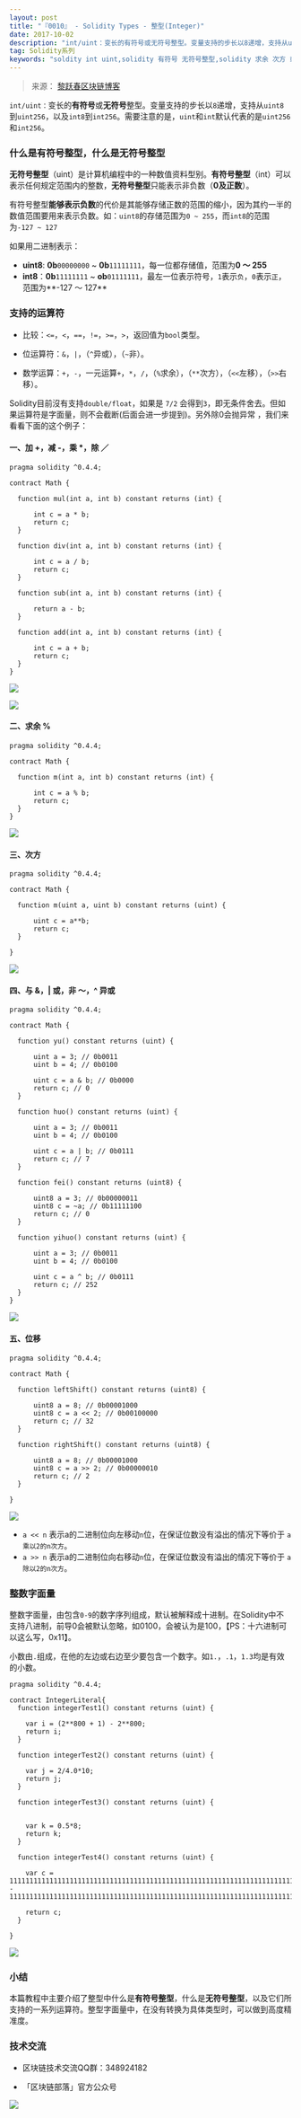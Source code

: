 ```yaml
---
layout: post
title: "『0010』 - Solidity Types - 整型(Integer)"
date: 2017-10-02
description: "int/uint：变长的有符号或无符号整型。变量支持的步长以8递增，支持从uint8到uint256，以及int8到int256。需要注意的是，uint和int默认代表的是uint256和int256。"
tag: Solidity系列
keywords: "soldity int uint,solidity 有符号 无符号整型,solidity 求余 次方 或 与 非 ，soldiity 整数字面量"
---
```


>来源： [黎跃春区块链博客](http://liyuechun.org)

`int/uint：`变长的**有符号**或**无符号**整型。变量支持的步长以`8`递增，支持从`uint8`到`uint256`，以及`int8`到`int256`。需要注意的是，`uint`和`int`默认代表的是`uint256`和`int256`。

### 什么是有符号整型，什么是无符号整型

**无符号整型**（uint）是计算机编程中的一种数值资料型别。**有符号整型**（int）可以表示任何规定范围内的整数，**无符号整型**只能表示非负数（**0及正数**）。

有符号整型**能够表示负数**的代价是其能够存储正数的范围的缩小，因为其约一半的数值范围要用来表示负数。如：`uint8`的存储范围为`0 ~ 255`，而`int8`的范围为`-127 ~ 127`

如果用二进制表示：

- **uint8**: **0b**`00000000` ~ **0b**`11111111`，每一位都存储值，范围为**0 ～ 255**
- **int8**：**0b**`11111111` ~ **ob**`01111111`，最左一位表示符号，`1`表示`负`，`0`表示`正`，范围为**-127 ～ 127**



### 支持的运算符

- 比较：`<=`，`<`，`==`，`!=`，`>=`，`>`，返回值为`bool`类型。

- 位运算符：`&`，`|`，（`^`异或），（`~`非）。

- 数学运算：`+`，`-`，一元运算`+`，`*`，`/`，（`%`求余），（`**`次方），（`<<`左移），（`>>`右移）。


Solidity目前沒有支持`double/float`，如果是 `7/2` 会得到`3`，即无条件舍去。但如果运算符是字面量，则不会截断(后面会进一步提到)。另外除0会抛异常 ，我们来看看下面的这个例子：


#### 一、加 +，减 -，乘 *，除 ／


```
pragma solidity ^0.4.4;

contract Math {

  function mul(int a, int b) constant returns (int) {

      int c = a * b;
      return c;
  }

  function div(int a, int b) constant returns (int) {

      int c = a / b;
      return c;
  }

  function sub(int a, int b) constant returns (int) {
      
      return a - b;
  }

  function add(int a, int b) constant returns (int) {

      int c = a + b;
      return c;
  }
}
```

![](http://om1c35wrq.bkt.clouddn.com/WX20171001-174243@2x.png)

![](http://om1c35wrq.bkt.clouddn.com/WX20171001-185835@2x.png)


#### 二、求余 % 

```
pragma solidity ^0.4.4;

contract Math {

  function m(int a, int b) constant returns (int) {

      int c = a % b;
      return c;
  }
}
```

![](http://om1c35wrq.bkt.clouddn.com/WX20171001-192641@2x.png)


#### 三、次方

```
pragma solidity ^0.4.4;

contract Math {

  function m(uint a, uint b) constant returns (uint) {

      uint c = a**b;
      return c;
  }

}
```

![](http://om1c35wrq.bkt.clouddn.com/WX20171001-192953@2x.png)

#### 四、与 &，| 或，非 ～，^ 异或

```
pragma solidity ^0.4.4;

contract Math {

  function yu() constant returns (uint) {

      uint a = 3; // 0b0011
      uint b = 4; // 0b0100
    
      uint c = a & b; // 0b0000
      return c; // 0
  }

  function huo() constant returns (uint) {

      uint a = 3; // 0b0011
      uint b = 4; // 0b0100
    
      uint c = a | b; // 0b0111
      return c; // 7
  }

  function fei() constant returns (uint8) {

      uint8 a = 3; // 0b00000011
      uint8 c = ~a; // 0b11111100
      return c; // 0
  }
  
  function yihuo() constant returns (uint) {

      uint a = 3; // 0b0011
      uint b = 4; // 0b0100
    
      uint c = a ^ b; // 0b0111
      return c; // 252
  }
}
```

![](http://om1c35wrq.bkt.clouddn.com/WX20171001-194233@2x.png)

#### 五、位移

```
pragma solidity ^0.4.4;

contract Math {

  function leftShift() constant returns (uint8) {

      uint8 a = 8; // 0b00001000
      uint8 c = a << 2; // 0b00100000
      return c; // 32
  }

  function rightShift() constant returns (uint8) {

      uint8 a = 8; // 0b00001000
      uint8 c = a >> 2; // 0b00000010
      return c; // 2
  }

}
```

![](http://om1c35wrq.bkt.clouddn.com/WX20171001-212144@2x.png)

- `a << n` 表示a的二进制位向左移动`n`位，在保证位数没有溢出的情况下等价于 `a乘以2的n次方`。
- `a >> n` 表示a的二进制位向右移动`n`位，在保证位数没有溢出的情况下等价于 `a除以2的n次方`。



### 整数字面量

整数字面量，由包含`0-9`的数字序列组成，默认被解释成十进制。在Solidity中不支持八进制，前导0会被默认忽略，如0100，会被认为是100，【PS：十六进制可以这么写，0x11】。

小数由`.`组成，在他的左边或右边至少要包含一个数字。如`1.`，`.1`，`1.3`均是有效的小数。

```
pragma solidity ^0.4.4;

contract IntegerLiteral{
  function integerTest1() constant returns (uint) {
      
    var i = (2**800 + 1) - 2**800;
    return i;
  }
  
  function integerTest2() constant returns (uint) {
   
    var j = 2/4.0*10;
    return j;
  }
  
  function integerTest3() constant returns (uint) {
    
    
    var k = 0.5*8;
    return k;
  }
  
  function integerTest4() constant returns (uint) {
    
    var c = 1111111111111111111111111111111111111111111111111111111111111111111111111111111111111111111111111111111111112222 - 1111111111111111111111111111111111111111111111111111111111111111111111111111111111111111111111111111111111111111;
    
    return c;
  }
  
}
```

![](http://om1c35wrq.bkt.clouddn.com/WX20171001-192036@2x.png)


### 小结

本篇教程中主要介绍了整型中什么是**有符号整型**，什么是**无符号整型**，以及它们所支持的一系列运算符。整型字面量中，在没有转换为具体类型时，可以做到高度精准度。


### 技术交流

- 区块链技术交流QQ群：348924182

- 「区块链部落」官方公众号

![](http://om1c35wrq.bkt.clouddn.com/%E5%8C%BA%E5%9D%97%E9%93%BE%E9%83%A8%E8%90%BD.png)



